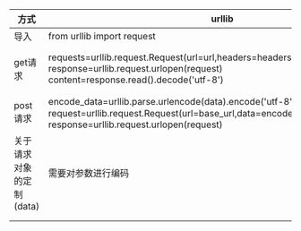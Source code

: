| 方式     | urllib                                                                                                                             | requests                                                                                                                      |
| ---------- | ------------------------------------------------------------------------------------------------------------------------------------ | ------------------------------------------------------------------------------------------------------------------------------- |
| 导入     | from urllib import request                                                                                                         | import requests                                                                                                               |
| get请求  | requests=urllib.request.Request(url=url,headers=headers)<br />response=urllib.request.urlopen(request)<br />content=response.read().decode('utf-8') | response=  response=requests.get(url=url,headers=headers,proxies=proxies)<br />response.encoding='utf-8'<br />response.text() |
| post请求 |encode_data=urllib.parse.urlencode(data).encode('utf-8') 注意是两次encode <br />request=urllib.request.Request(url=base_url,data=encode_data,headers=headers)<br />response=urllib.request.urlopen(request)                           |                                                                                                                               |
| 关于请求对象的定制(data)    |       需要对参数进行编码                                                                                                                             |          不需要对data进行编码                                                                                                                     |
|          |                                                                                                                                    |                                                                                                                               |
|          |                                                                                                                                    |                                                                                                                               |
